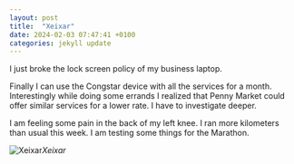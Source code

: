 ```yaml
---
layout: post
title:  "Xeixar"
date: 2024-02-03 07:47:41 +0100
categories: jekyll update
---
```


I just broke the lock screen policy of my business laptop.  

Finally I can use the Congstar device with all the services for a month. Interestingly while doing some errands I realized that Penny Market could offer similar services for a lower rate. I have to investigate deeper.   

I am feeling some pain in the back of my left knee. I ran more kilometers than usual this week. I am testing some things for the Marathon.  




![Xeixar]()*Xeixar*&nbsp;



[jekyll-docs]: https://jekyllrb.com/docs/home
[jekyll-gh]:   https://github.com/jekyll/jekyll
[jekyll-talk]: https://talk.jekyllrb.com/
